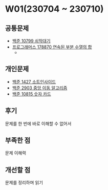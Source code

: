 # W01(230704 ~ 230710)

## 공통문제
- [백준 10799 쇠막대기](https://www.acmicpc.net/problem/10799)
- [프로그래머스 178870 연속된 부분 수열의 합](https://school.programmers.co.kr/learn/courses/30/lessons/178870)
    - []()

## 개인문제
- [백준 1427 소트인사이드](https://www.acmicpc.net/problem/1427)
- [백준 2903 중앙 이동 알고리즘](https://www.acmicpc.net/problem/2903)
- [백준 10815 숫자 카드](https://www.acmicpc.net/problem/10815)

## 후기
문제를 한 번에 바로 이해할 수 없어서 

## 부족한 점
문제 이해력

## 개선할 점
문제를 정리하며 읽기